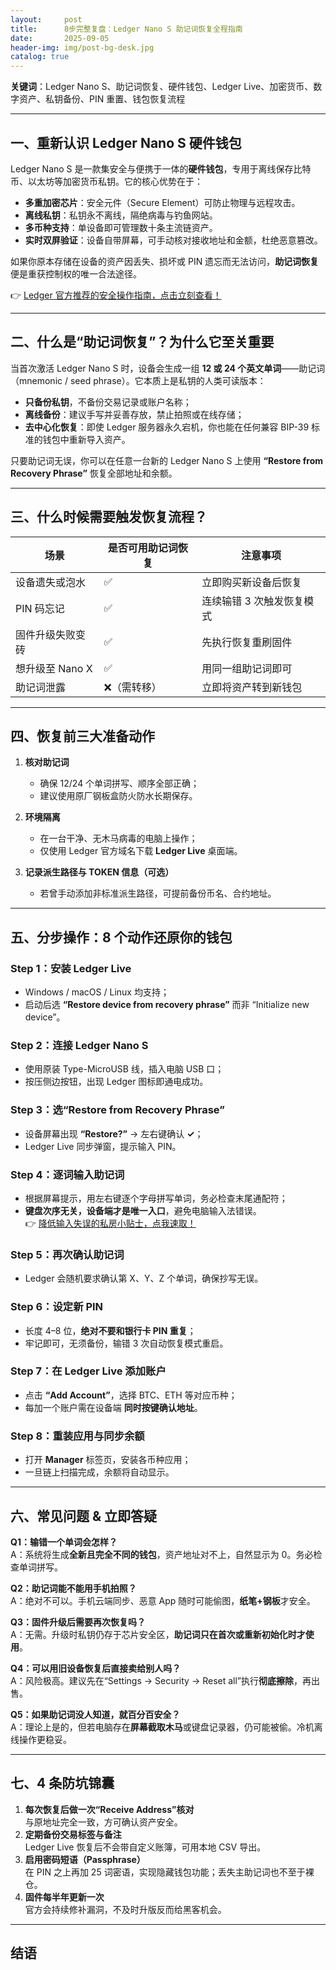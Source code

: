 ```yaml
---
layout:     post
title:      8步完整复盘：Ledger Nano S 助记词恢复全程指南
date:       2025-09-05
header-img: img/post-bg-desk.jpg
catalog: true
---
```


**关键词**：Ledger Nano S、助记词恢复、硬件钱包、Ledger Live、加密货币、数字资产、私钥备份、PIN 重置、钱包恢复流程

---

## 一、重新认识 Ledger Nano S 硬件钱包

Ledger Nano S 是一款集安全与便携于一体的**硬件钱包**，专用于离线保存比特币、以太坊等加密货币私钥。它的核心优势在于：

- **多重加密芯片**：安全元件（Secure Element）可防止物理与远程攻击。  
- **离线私钥**：私钥永不离线，隔绝病毒与钓鱼网站。  
- **多币种支持**：单设备即可管理数十条主流链资产。  
- **实时双屏验证**：设备自带屏幕，可手动核对接收地址和金额，杜绝恶意篡改。

如果你原本存储在设备的资产因丢失、损坏或 PIN 遗忘而无法访问，**助记词恢复**便是重获控制权的唯一合法途径。

👉 [ Ledger 官方推荐的安全操作指南，点击立刻查看！](https://okxdog.com/)

---

## 二、什么是“助记词恢复”？为什么它至关重要

当首次激活 Ledger Nano S 时，设备会生成一组 **12 或 24 个英文单词**——助记词（mnemonic / seed phrase）。它本质上是私钥的人类可读版本：

- **只备份私钥**，不备份交易记录或账户名称；  
- **离线备份**：建议手写并妥善存放，禁止拍照或在线存储；  
- **去中心化恢复**：即使 Ledger 服务器永久宕机，你也能在任何兼容 BIP-39 标准的钱包中重新导入资产。

只要助记词无误，你可以在任意一台新的 Ledger Nano S 上使用 **“Restore from Recovery Phrase”** 恢复全部地址和余额。

---

## 三、什么时候需要触发恢复流程？

| 场景 | 是否可用助记词恢复 | 注意事项 |
| --- | --- | --- |
| 设备遗失或泡水 | ✅ | 立即购买新设备后恢复 |
| PIN 码忘记 | ✅ | 连续输错 3 次触发恢复模式 |
| 固件升级失败变砖 | ✅ | 先执行恢复重刷固件 |
| 想升级至 Nano X | ✅ | 用同一组助记词即可 |
| 助记词泄露 | ❌（需转移） | 立即将资产转到新钱包 |

---

## 四、恢复前三大准备动作

1. **核对助记词**  
   - 确保 12/24 个单词拼写、顺序全部正确；  
   - 建议使用原厂钢板盒防火防水长期保存。

2. **环境隔离**  
   - 在一台干净、无木马病毒的电脑上操作；  
   - 仅使用 Ledger 官方域名下载 **Ledger Live** 桌面端。

3. **记录派生路径与 TOKEN 信息（可选）**  
   - 若曾手动添加非标准派生路径，可提前备份币名、合约地址。

---

## 五、分步操作：8 个动作还原你的钱包

### Step 1：安装 Ledger Live
- Windows / macOS / Linux 均支持；  
- 启动后选 **“Restore device from recovery phrase”** 而非 “Initialize new device”。

### Step 2：连接 Ledger Nano S
- 使用原装 Type-MicroUSB 线，插入电脑 USB 口；  
- 按压侧边按钮，出现 Ledger 图标即通电成功。

### Step 3：选“Restore from Recovery Phrase”
- 设备屏幕出现 **“Restore?”** → 左右键确认 **✓**；  
- Ledger Live 同步弹窗，提示输入 PIN。

### Step 4：逐词输入助记词
- 根据屏幕提示，用左右键逐个字母拼写单词，务必检查末尾通配符；  
- **键盘次序无关，设备端才是唯一入口**，避免电脑输入法错误。  
👉 [降低输入失误的私房小贴士，点我速取！](https://okxdog.com/)

### Step 5：再次确认助记词
- Ledger 会随机要求确认第 X、Y、Z 个单词，确保抄写无误。

### Step 6：设定新 PIN
- 长度 4–8 位，**绝对不要和银行卡 PIN 重复**；  
- 牢记即可，无须备份，输错 3 次自动恢复模式重启。

### Step 7：在 Ledger Live 添加账户
- 点击 **“Add Account”**，选择 BTC、ETH 等对应币种；  
- 每加一个账户需在设备端 **同时按键确认地址**。

### Step 8：重装应用与同步余额
- 打开 **Manager** 标签页，安装各币种应用；  
- 一旦链上扫描完成，余额将自动显示。

---

## 六、常见问题 & 立即答疑

**Q1：输错一个单词会怎样？**  
A：系统将生成**全新且完全不同的钱包**，资产地址对不上，自然显示为 0。务必检查单词拼写。

**Q2：助记词能不能用手机拍照？**  
A：绝对不可以。手机云端同步、恶意 App 随时可能偷图，**纸笔+钢板**才安全。

**Q3：固件升级后需要再次恢复吗？**  
A：无需。升级时私钥仍存于芯片安全区，**助记词只在首次或重新初始化时才使用**。

**Q4：可以用旧设备恢复后直接卖给别人吗？**  
A：风险极高。建议先在“Settings → Security → Reset all”执行**彻底擦除**，再出售。

**Q5：如果助记词没人知道，就百分百安全？**  
A：理论上是的，但若电脑存在**屏幕截取木马**或键盘记录器，仍可能被偷。冷机离线操作更稳妥。

---

## 七、4 条防坑锦囊

1. **每次恢复后做一次“Receive Address”核对**  
   与原地址完全一致，方可确认资产安全。  
2. **定期备份交易标签与备注**  
   Ledger Live 恢复后不会带自定义账簿，可用本地 CSV 导出。  
3. **启用密码短语（Passphrase）**  
   在 PIN 之上再加 25 词密语，实现隐藏钱包功能；丢失主助记词也不至于裸仓。  
4. **固件每半年更新一次**  
   官方会持续修补漏洞，不及时升版反而给黑客机会。

---

## 结语